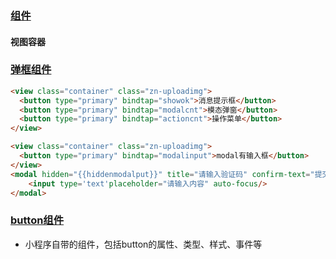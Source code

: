 ### [组件](https://developers.weixin.qq.com/miniprogram/dev/component/index.html)

#### 视图容器

### [弹框组件](https://blog.csdn.net/hedong_77/article/details/54948537)

```html
<view class="container" class="zn-uploadimg">
  <button type="primary" bindtap="showok">消息提示框</button> 
  <button type="primary" bindtap="modalcnt">模态弹窗</button> 
  <button type="primary" bindtap="actioncnt">操作菜单</button> 
</view>

<view class="container" class="zn-uploadimg">
  <button type="primary" bindtap="modalinput">modal有输入框</button> 
</view>
<modal hidden="{{hiddenmodalput}}" title="请输入验证码" confirm-text="提交" cancel-text="重置" bindcancel="cancel" bindconfirm="confirm">
    <input type='text'placeholder="请输入内容" auto-focus/>
</modal>
```

### [button组件](https://developers.weixin.qq.com/miniprogram/dev/component/button.html)

* 小程序自带的组件，包括button的属性、类型、样式、事件等

